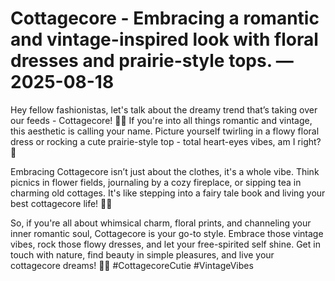 # Cottagecore - Embracing a romantic and vintage-inspired look with floral dresses and prairie-style tops. — 2025-08-18

Hey fellow fashionistas, let's talk about the dreamy trend that’s taking over our feeds - Cottagecore! 🌿🌸 If you're into all things romantic and vintage, this aesthetic is calling your name. Picture yourself twirling in a flowy floral dress or rocking a cute prairie-style top - total heart-eyes vibes, am I right? 💖

Embracing Cottagecore isn’t just about the clothes, it's a whole vibe. Think picnics in flower fields, journaling by a cozy fireplace, or sipping tea in charming old cottages. It's like stepping into a fairy tale book and living your best cottagecore life! 📖✨

So, if you're all about whimsical charm, floral prints, and channeling your inner romantic soul, Cottagecore is your go-to style. Embrace those vintage vibes, rock those flowy dresses, and let your free-spirited self shine. Get in touch with nature, find beauty in simple pleasures, and live your cottagecore dreams! 🌻🏡 #CottagecoreCutie #VintageVibes